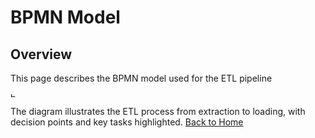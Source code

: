 # BPMN Model

## Overview
This page describes the BPMN model used for the ETL pipeline

<img alt="bpmn" height="8" src="C:/Users/penta/ETL-Project/diagrams/bpmn.png" width="10"/>

The diagram illustrates the ETL process from extraction to loading, with decision points and key tasks highlighted.
[Back to Home](index.md)
